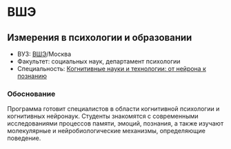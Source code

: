 # ВШЭ

## Измерения в психологии и образовании

- ВУЗ: [ВШЭ](https://ma.hse.ru/)/Москва
- Факультет: социальных наук, департамент психологии
- Специальность: [Когнитивные науки и технологии: от нейрона к познанию](https://www.hse.ru/ma/cogito/)

### Обоснование
Программа готовит специалистов в области когнитивной психологии и когнитивных
нейронаук. Студенты знакомятся с современными исследованиями процессов памяти,
эмоций, познания, а также изучают молекулярные и нейробиологические механизмы,
определяющие поведение.
